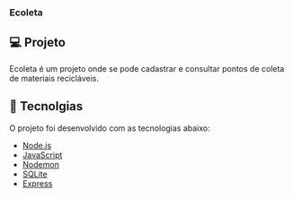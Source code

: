 ### Ecoleta


## 💻 Projeto

Ecoleta é um projeto onde se pode cadastrar e consultar pontos de coleta de materiais recicláveis.


## :rocket: Tecnolgias

O projeto foi desenvolvido com as tecnologias abaixo:

- [Node.js](https://nodejs.org/en/)
- [JavaScript](https://www.javascript.com/)
- [Nodemon](https://nodemon.io/)
- [SQLite](https://www.sqlite.org/index.html)
- [Express](https://expressjs.com/pt-br/)
